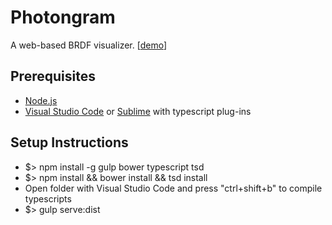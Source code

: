 # Photongram

A web-based BRDF visualizer. [[demo](http://shihchinw.github.io/Photongram/)]

## Prerequisites

* [Node.js](https://nodejs.org/en/)
* [Visual Studio Code](https://code.visualstudio.com) or [Sublime](https://www.sublimetext.com/3) with typescript plug-ins

## Setup Instructions

* $> npm install -g gulp bower typescript tsd
* $> npm install && bower install && tsd install
* Open folder with Visual Studio Code and press "ctrl+shift+b" to compile typescripts
* $> gulp serve:dist
